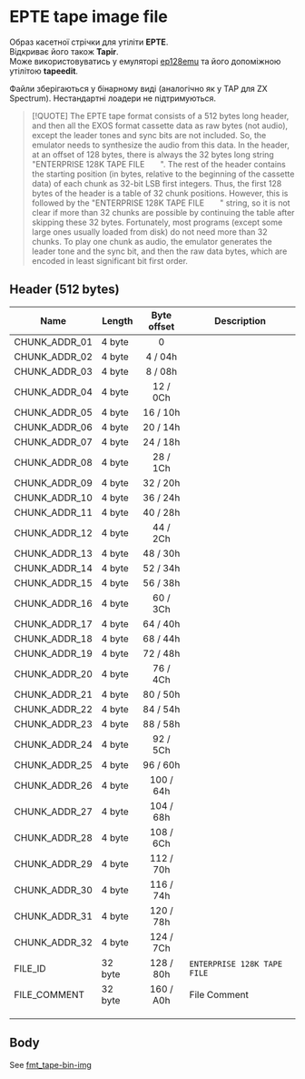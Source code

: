 # EPTE tape image file

Образ касетної стрічки для утіліти **EPTE**.  
Відкриває його також **Tapir**.  
Може використовуватись у емуляторі [ep128emu](../../../emulators/em-ep128emu.md) та його допоміжною утілітою **tapeedit**.

Файли зберігаються у бінарному виді (аналогічно як у TAP для ZX Spectrum). Нестандартні лоадери не підтримуються.


> [!QUOTE]
> The EPTE tape format consists of a 512 bytes long header, and then all the EXOS format cassette data as raw bytes (not audio), except the leader tones and sync bits are not included. So, the emulator needs to synthesize the audio from this data. In the header, at an offset of 128 bytes, there is always the 32 bytes long string "ENTERPRISE 128K TAPE FILE       ". The rest of the header contains the starting position (in bytes, relative to the beginning of the cassette data) of each chunk as 32-bit LSB first integers. Thus, the first 128 bytes of the header is a table of 32 chunk positions. However, this is followed by the "ENTERPRISE 128K TAPE FILE       " string, so it is not clear if more than 32 chunks are possible by continuing the table after skipping these 32 bytes. Fortunately, most programs (except some large ones usually loaded from disk) do not need more than 32 chunks. To play one chunk as audio, the emulator generates the leader tone and the sync bit, and then the raw data bytes, which are encoded in least significant bit first order.

## Header (512 bytes)

| Name          | Length  | Byte offset | Description                        |
| ------------- | ------- |:-----------:| ---------------------------------- |
| CHUNK_ADDR_01 | 4 byte  |      0      |                                    |
| CHUNK_ADDR_02 | 4 byte  |   4 / 04h   |                                    |
| CHUNK_ADDR_03 | 4 byte  |   8 / 08h   |                                    |
| CHUNK_ADDR_04 | 4 byte  |  12 / 0Ch   |                                    |
| CHUNK_ADDR_05 | 4 byte  |  16 / 10h   |                                    |
| CHUNK_ADDR_06 | 4 byte  |  20 / 14h   |                                    |
| CHUNK_ADDR_07 | 4 byte  |  24 / 18h   |                                    |
| CHUNK_ADDR_08 | 4 byte  |  28 / 1Ch   |                                    |
| CHUNK_ADDR_09 | 4 byte  |  32 / 20h   |                                    |
| CHUNK_ADDR_10 | 4 byte  |  36 / 24h   |                                    |
| CHUNK_ADDR_11 | 4 byte  |  40 / 28h   |                                    |
| CHUNK_ADDR_12 | 4 byte  |  44 / 2Ch   |                                    |
| CHUNK_ADDR_13 | 4 byte  |  48 / 30h   |                                    |
| CHUNK_ADDR_14 | 4 byte  |  52 / 34h   |                                    |
| CHUNK_ADDR_15 | 4 byte  |  56 / 38h   |                                    |
| CHUNK_ADDR_16 | 4 byte  |  60 / 3Ch   |                                    |
| CHUNK_ADDR_17 | 4 byte  |  64 / 40h   |                                    |
| CHUNK_ADDR_18 | 4 byte  |  68 / 44h   |                                    |
| CHUNK_ADDR_19 | 4 byte  |  72 / 48h   |                                    |
| CHUNK_ADDR_20 | 4 byte  |  76 / 4Ch   |                                    |
| CHUNK_ADDR_21 | 4 byte  |  80 / 50h   |                                    |
| CHUNK_ADDR_22 | 4 byte  |  84 / 54h   |                                    |
| CHUNK_ADDR_23 | 4 byte  |  88 / 58h   |                                    |
| CHUNK_ADDR_24 | 4 byte  |  92 / 5Ch   |                                    |
| CHUNK_ADDR_25 | 4 byte  |  96 / 60h   |                                    |
| CHUNK_ADDR_26 | 4 byte  |  100 / 64h  |                                    |
| CHUNK_ADDR_27 | 4 byte  |  104 / 68h  |                                    |
| CHUNK_ADDR_28 | 4 byte  |  108 / 6Ch  |                                    |
| CHUNK_ADDR_29 | 4 byte  |  112 / 70h  |                                    |
| CHUNK_ADDR_30 | 4 byte  |  116 / 74h  |                                    |
| CHUNK_ADDR_31 | 4 byte  |  120 / 78h  |                                    |
| CHUNK_ADDR_32 | 4 byte  |  124 / 7Ch  |                                    |
| FILE_ID       | 32 byte |  128 / 80h  | `ENTERPRISE 128K TAPE FILE       ` |
| FILE_COMMENT  | 32 byte |  160 / A0h  | File Comment                       |
|               |         |             |                                    |
|               |         |             |                                    |
|               |         |             |                                    |


## Body

See [fmt_tape-bin-img](fmt_tape-bin-img.md)